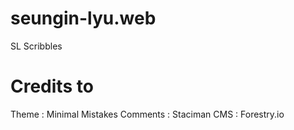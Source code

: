 # seungin-lyu.web
SL Scribbles

# Credits to

Theme : Minimal Mistakes
Comments : Staciman
CMS : Forestry.io
